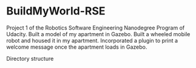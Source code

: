 # BuildMyWorld-RSE
Project 1 of the Robotics Software Engineering Nanodegree Program of Udacity. 
Built a model of my apartment in Gazebo. 
Built a wheeled mobile robot and housed it in my apartment.
Incorporated a plugin to print a welcome message once the apartment loads in Gazebo.

Directory structure
